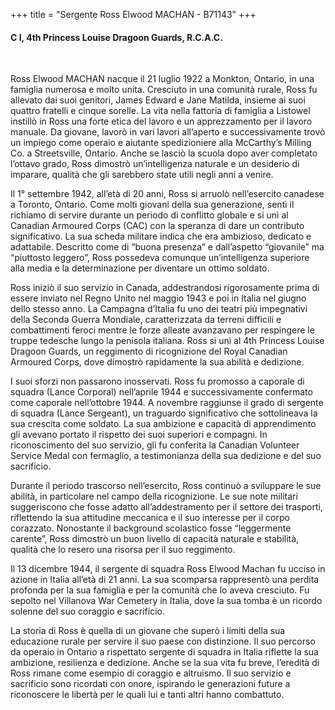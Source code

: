 +++
title = "Sergente Ross Elwood MACHAN - B71143"
+++

#### C I, 4th Princess Louise Dragoon Guards, R.C.A.C.
<br>


Ross Elwood MACHAN nacque il 21 luglio 1922 a Monkton, Ontario, in una famiglia numerosa e molto unita. Cresciuto in una comunità rurale, Ross fu allevato dai suoi genitori, James Edward e Jane Matilda, insieme ai suoi quattro fratelli e cinque sorelle. La vita nella fattoria di famiglia a Listowel instillò in Ross una forte etica del lavoro e un apprezzamento per il lavoro manuale. Da giovane, lavorò in vari lavori all’aperto e successivamente trovò un impiego come operaio e aiutante spedizioniere alla McCarthy’s Milling Co. a Streetsville, Ontario. 
Anche se lasciò la scuola dopo aver completato l’ottavo grado, Ross dimostrò un’intelligenza naturale e un desiderio di imparare, qualità che gli sarebbero state utili negli anni a venire.

Il 1° settembre 1942, all’età di 20 anni, Ross si arruolò nell’esercito canadese a Toronto, Ontario. Come molti giovani della sua generazione, sentì il richiamo di servire durante un periodo di conflitto globale e si unì al Canadian Armoured Corps (CAC) con la speranza di dare un contributo significativo. La sua scheda militare indica che era ambizioso, dedicato e adattabile. Descritto come di “buona presenza” e dall’aspetto “giovanile” ma “piuttosto leggero”, Ross possedeva comunque un’intelligenza superiore alla media e la determinazione per diventare un ottimo soldato.

Ross iniziò il suo servizio in Canada, addestrandosi rigorosamente prima di essere inviato nel Regno Unito nel maggio 1943 e poi in Italia nel giugno dello stesso anno. La Campagna d’Italia fu uno dei teatri più impegnativi della Seconda Guerra Mondiale, caratterizzata da terreni difficili e combattimenti feroci mentre le forze alleate avanzavano per respingere le truppe tedesche lungo la penisola italiana. 
Ross si unì al 4th Princess Louise Dragoon Guards, un reggimento di ricognizione del Royal Canadian Armoured Corps, dove dimostrò rapidamente la sua abilità e dedizione.

I suoi sforzi non passarono inosservati. Ross fu promosso a caporale di squadra (Lance Corporal) nell’aprile 1944 e successivamente confermato come caporale nell’ottobre 1944. A novembre raggiunse il grado di sergente di squadra (Lance Sergeant), un traguardo significativo che sottolineava la sua crescita come soldato. La sua ambizione e capacità di apprendimento gli avevano portato il rispetto dei suoi superiori e compagni. In riconoscimento del suo servizio, gli fu conferita la Canadian Volunteer Service Medal con fermaglio, a testimonianza della sua dedizione e del suo sacrificio.

Durante il periodo trascorso nell’esercito, Ross continuò a sviluppare le sue abilità, in particolare nel campo della ricognizione. Le sue note militari suggeriscono che fosse adatto all’addestramento per il settore dei trasporti, riflettendo la sua attitudine meccanica e il suo interesse per il corpo corazzato. 
Nonostante il background scolastico fosse “leggermente carente”, Ross dimostrò un buon livello di capacità naturale e stabilità, qualità che lo resero una risorsa per il suo reggimento.

Il 13 dicembre 1944, il sergente di squadra Ross Elwood Machan fu ucciso in azione in Italia all’età di 21 anni. 
La sua scomparsa rappresentò una perdita profonda per la sua famiglia e per la comunità che lo aveva cresciuto. 
Fu sepolto nel Villanova War Cemetery in Italia, dove la sua tomba è un ricordo solenne del suo coraggio e sacrificio.

La storia di Ross è quella di un giovane che superò i limiti della sua educazione rurale per servire il suo paese con distinzione. 
Il suo percorso da operaio in Ontario a rispettato sergente di squadra in Italia riflette la sua ambizione, resilienza e dedizione. 
Anche se la sua vita fu breve, l’eredità di Ross rimane come esempio di coraggio e altruismo. Il suo servizio e sacrificio sono ricordati con onore, ispirando le generazioni future a riconoscere le libertà per le quali lui e tanti altri hanno combattuto.
